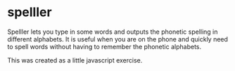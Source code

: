 # spelller

Spelller lets you type in some words and outputs the phonetic spelling in different alphabets.
It is useful when you are on the phone and quickly need to spell words without having to remember the phonetic alphabets.

This was created as a little javascript exercise.
